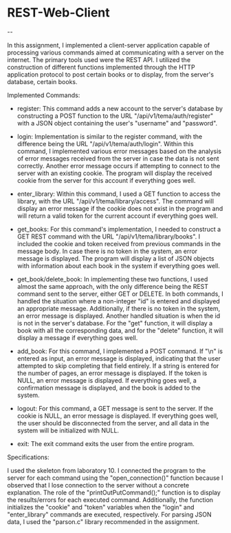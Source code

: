 # REST-Web-Client
--

In this assignment, I implemented a client-server application capable of processing various commands aimed at communicating with a server on the internet. The primary tools used were the REST API. I utilized the construction of different functions implemented through the HTTP application protocol to post certain books or to display, from the server's database, certain books.

Implemented Commands:

- register: This command adds a new account to the server's database by constructing a POST function to the URL "/api/v1/tema/auth/register" with a JSON object containing the user's "username" and "password".

- login: Implementation is similar to the register command, with the difference being the URL "/api/v1/tema/auth/login". Within this command, I implemented various error messages based on the analysis of error messages received from the server in case the data is not sent correctly. Another error message occurs if attempting to connect to the server with an existing cookie. The program will display the received cookie from the server for this account if everything goes well.

- enter_library: Within this command, I used a GET function to access the library, with the URL "/api/v1/tema/library/access". The command will display an error message if the cookie does not exist in the program and will return a valid token for the current account if everything goes well.

- get_books: For this command's implementation, I needed to construct a GET REST command with the URL "/api/v1/tema/library/books". I included the cookie and token received from previous commands in the message body. In case there is no token in the system, an error message is displayed. The program will display a list of JSON objects with information about each book in the system if everything goes well.

- get_book/delete_book: In implementing these two functions, I used almost the same approach, with the only difference being the REST command sent to the server, either GET or DELETE. In both commands, I handled the situation where a non-integer "id" is entered and displayed an appropriate message. Additionally, if there is no token in the system, an error message is displayed. Another handled situation is when the id is not in the server's database. For the "get" function, it will display a book with all the corresponding data, and for the "delete" function, it will display a message if everything goes well.

- add_book: For this command, I implemented a POST command. If "\n" is entered as input, an error message is displayed, indicating that the user attempted to skip completing that field entirely. If a string is entered for the number of pages, an error message is displayed. If the token is NULL, an error message is displayed. If everything goes well, a confirmation message is displayed, and the book is added to the system.

- logout: For this command, a GET message is sent to the server. If the cookie is NULL, an error message is displayed. If everything goes well, the user should be disconnected from the server, and all data in the system will be initialized with NULL.

- exit: The exit command exits the user from the entire program.

Specifications:

I used the skeleton from laboratory 10.
I connected the program to the server for each command using the "open_connection()" function because I observed that I lose connection to the server without a concrete explanation.
The role of the "printOutPutCommand();" function is to display the results/errors for each executed command. Additionally, the function initializes the "cookie" and "token" variables when the "login" and "enter_library" commands are executed, respectively.
For parsing JSON data, I used the "parson.c" library recommended in the assignment.

